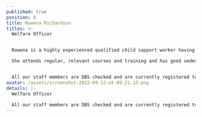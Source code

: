 ```yaml
---
published: true
position: 8
title: Rowena Richardson
titles: >-
  Welfare Officer


  Rowena is a highly experienced qualified child support worker having worked with school aged children and their families for more than 12 years in this sector.

  She attends regular, relevant courses and training and has good understanding with the ‘keeping children safe in education’ and child protection policies.


  All our staff members are DBS checked and are currently registered to the BG.
avatar: /assets/screenshot-2022-09-12-at-09.21.15.png
details: |-
  Welfare Officer

  All our staff members are DBS checked and are currently registered to the BG.
---
```


